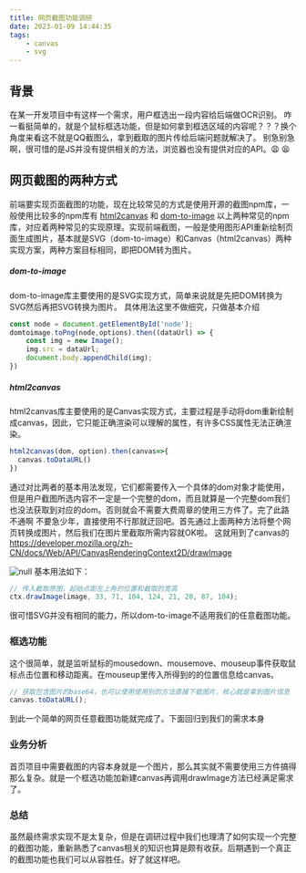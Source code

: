 ```yaml
---
title: 网页截图功能调研
date: 2023-01-09 14:44:35
tags:
    - canvas
    - svg
---
```



## 背景

在某一开发项目中有这样一个需求，用户框选出一段内容给后端做OCR识别。
咋一看挺简单的，就是个鼠标框选功能，但是如何拿到框选区域的内容呢？？？换个角度来看这不就是QQ截图么，拿到截取的图片传给后端问题就解决了。
别急别急啊，很可惜的是JS并没有提供相关的方法，浏览器也没有提供对应的API。😩 😫


<!-- more -->

## 网页截图的两种方式

前端要实现页面截图的功能，现在比较常见的方式是使用开源的截图npm库，一般使用比较多的npm库有 [html2canvas](https://github.com/niklasvh/html2canvas) 和 [dom-to-image](https://github.com/tsayen/dom-to-image)
以上两种常见的npm库，对应着两种常见的实现原理。实现前端截图，一般是使用图形API重新绘制页面生成图片，基本就是SVG（dom-to-image）和Canvas（html2canvas）两种实现方案，两种方案目标相同，即把DOM转为图片。

##### dom-to-image

dom-to-image库主要使用的是SVG实现方式，简单来说就是先把DOM转换为SVG然后再把SVG转换为图片。
具体用法这里不做细究，只做基本介绍

```javascript
const node = document.getElementById('node');
domtoimage.toPng(node,options).then((dataUrl) => {
    const img = new Image();
    img.src = dataUrl;
    document.body.appendChild(img);
})
```


##### html2canvas

html2canvas库主要使用的是Canvas实现方式，主要过程是手动将dom重新绘制成canvas，因此，它只能正确渲染可以理解的属性，有许多CSS属性无法正确渲染。

```javascript
html2canvas(dom, option).then(canvas=>{
  canvas.toDataURL()
})
```


通过对比两者的基本用法发现，它们都需要传入一个具体的dom对象才能使用，但是用户截图所选内容不一定是一个完整的dom，而且就算是一个完整dom我们也没法获取到对应的dom。否则就会不需要大费周章的使用三方件了。完了此路不通啊
不要急少年，直接使用不行那就迂回吧。首先通过上面两种方法将整个网页转换成图片，然后我们在图片里截取所需内容就OK啦。
这就用到了canvas的
https://developer.mozilla.org/zh-CN/docs/Web/API/CanvasRenderingContext2D/drawImage

![null](https://s2.loli.net/2024/01/08/OVtxmUK23SMhbzG.png)
基本用法如下：

```javascript
// 传入截取原图，起始点距左上角的位置和截取的宽高
ctx.drawImage(image, 33, 71, 104, 124, 21, 20, 87, 104); 
```


很可惜SVG并没有相同的能力，所以dom-to-image不适用我们的任意截图功能。

### 框选功能

这个很简单，就是监听鼠标的mousedown、mousemove、mouseup事件获取鼠标点击位置和移动距离。在mouseup里传入所得到的的位置信息给canvas。

```javascript
// 获取包含图片的base64，也可以使用使用别的方法直接下载图片，核心就是拿到图片信息
canvas.toDataURL(); 
```


到此一个简单的网页任意截图功能就完成了。下面回归到我们的需求本身

### 业务分析

首页项目中需要截图的内容本身就是一个图片，那么其实就不需要使用三方件搞得那么复杂。就是一个框选功能加新建canvas再调用drawImage方法已经满足需求了。

### 总结

虽然最终需求实现不是太复杂，但是在调研过程中我们也理清了如何实现一个完整的截图功能，重新熟悉了canvas相关的知识也算是颇有收获。后期遇到一个真正的截图功能也我们可以从容胜任。好了就这样吧。